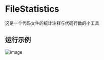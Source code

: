 # FileStatistics
这是一个代码文件的统计注释与代码行数的小工具

## 运行示例
![image](https://github.com/user-attachments/assets/f1280b39-3c26-420d-bdcb-d0c0e26d542c)

